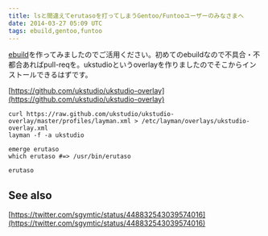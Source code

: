 ```yaml
---
title: lsと間違えてerutasoを打ってしまうGentoo/Funtooユーザーのみなさまへ
date: 2014-03-27 05:09 UTC
tags: ebuild,gentoo,funtoo
---
```


[ebuild](https://github.com/ukstudio/ukstudio-overlay/tree/master/app-shells/erutaso/)を作ってみましたのでご活用ください。初めてのebuildなので不具合・不都合あればpull-reqを。ukstudioというoverlayを作りましたのでそこからインストールできるはずです。

[https://github.com/ukstudio/ukstudio-overlay](https://github.com/ukstudio/ukstudio-overlay)

```shell
curl https://raw.github.com/ukstudio/ukstudio-overlay/master/profiles/layman.xml > /etc/layman/overlays/ukstudio-overlay.xml
layman -f -a ukstudio

emerge erutaso
which erutaso #=> /usr/bin/erutaso

erutaso
```

## See also

[https://twitter.com/sgymtic/status/448832543039574016](https://twitter.com/sgymtic/status/448832543039574016)
